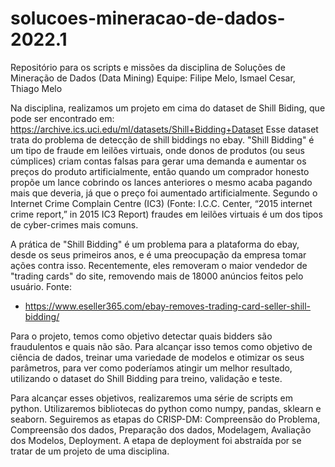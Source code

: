 # solucoes-mineracao-de-dados-2022.1
Repositório para os scripts e missões da disciplina de Soluções de Mineração de Dados (Data Mining)
Equipe: Filipe Melo, Ismael Cesar, Thiago Melo

Na disciplina, realizamos um projeto em cima do dataset de Shill Biding, que pode ser encontrado em: https://archive.ics.uci.edu/ml/datasets/Shill+Bidding+Dataset
Esse dataset trata do problema de detecção de shill biddings no ebay. "Shill Bidding" é um tipo de fraude em leilões virtuais, onde donos de produtos (ou seus cúmplices) criam contas falsas para gerar uma demanda e aumentar os preços do produto artificialmente, então quando um comprador honesto propõe um lance cobrindo os lances anteriores o mesmo acaba pagando mais que deveria, já que o preço foi aumentado artificialmente. Segundo o Internet Crime
Complain Centre (IC3) (Fonte: I.C.C. Center, “2015 internet crime report,” in 2015 IC3 Report) fraudes em leilões virtuais é um dos tipos de cyber-crimes mais comuns.

A prática de "Shill Bidding" é um problema para a plataforma do ebay, desde os seus primeiros anos, e é uma preocupação da empresa tomar ações contra isso. Recentemente, eles removeram o maior vendedor de "trading cards" do site, removendo mais de 18000 anúncios feitos pelo usuário. Fonte:
 
- https://www.eseller365.com/ebay-removes-trading-card-seller-shill-bidding/

Para o projeto, temos como objetivo detectar quais bidders são fraudulentos e quais não são. Para alcançar isso temos como objetivo de ciência de dados, treinar uma variedade de modelos e otimizar os seus parâmetros, para ver como poderíamos atingir um melhor resultado, utilizando o dataset do Shill Bidding para treino, validação e teste.

Para alcançar esses objetivos, realizaremos uma série de scripts em python. Utilizaremos bibliotecas do python como numpy, pandas, sklearn e seaborn. Seguiremos as etapas do CRISP-DM: Compreensão do Problema, Compreensão dos dados, Preparação dos dados, Modelagem, Avaliação dos Modelos, Deployment. A etapa de deployment foi abstraída por se tratar de um projeto de uma disciplina.
